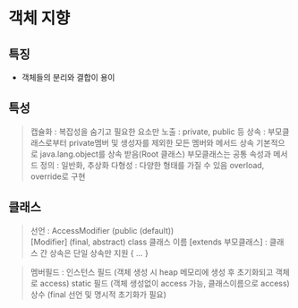 # 객체 지향
## 특징
- 객체들의 분리와 결합이 용이

## 특성
> 캡슐화 : 복잡성을 숨기고 필요한 요소만 노출 : private, public 등
> 상속 : 부모클래스로부터 private멤버 및 생성자를 제외한 모든 멤버와 메서드 상속
>        기본적으로 java.lang.object를 상속 받음(Root 클래스)
>        부모클래스는 공통 속성과 메서드 정의 : 일반화, 추상화
> 다형성 : 다양한 형태를 가질 수 있음
>          overload, override로 구현

## 클래스
> 선언 : AccessModifier (public (default)) <br/>
>        [Modifier] (final, abstract)
>        class
>        클래스 이름
>        [extends 부모클래스] : 클래스 간 상속은 단일 상속만 지원
>        { ... }

> 멤버필드 : 인스턴스 필드 (객체 생성 시 heap 메모리에 생성 후 초기화되고 객체로 access)
>            static 필드 (객체 생성없이 access 가능, 클래스이름으로 access)
>            상수 (final 선언 및 명시적 초기화가 필요)
